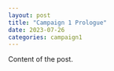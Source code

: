 ```yaml
---
layout: post
title: "Campaign 1 Prologue"
date: 2023-07-26
categories: campaign1
---
```

Content of the post.

